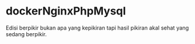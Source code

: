 # dockerNginxPhpMysql
Edisi berpikir bukan apa yang kepikiran tapi hasil pikiran akal sehat yang sedang berpikir.
